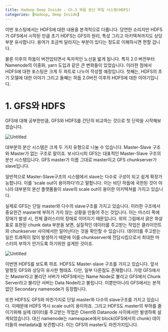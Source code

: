 ```yaml
---
title: Hadoop Deep Inside - Ch.3 하둡 분산 파일 시스템(HDFS)
categories: [Hadoop, Deep Inside]
---
```


이번 포스팅에서는 HDFS에 대한 내용을 본격적으로 다룹니다. 당연한 소리지만 HDFS가 GFS에서 시작된 만큼 초기 HDFS는 GFS의 원리, 특성 그리고 아키텍쳐까지도 상당부분 유사합니다. 용어가 조금씩 달라지는 부분이 있다는 정도로 이해하시면 편할 겁니다.

물론 이후의 하둡이 버전업되면서 독자적인 노선을 밟게 됩니다. 특히 2.0 버전부터 Namenode의 이중화, yarn 도입과 같은 큰 변화들이 있었습니다. 이러한 점에서 HDFS에 대한 포스팅은 크게 두 파트로 나누어 작성할 예정입니다. 첫째는, HDFS의 초기 모델에 대한 이야기 그리고 둘째는 하둡 2.0버전 이후의 HDFS에 대한 이야기입니다.

# 1. GFS와 HDFS

GFS에 대해 공부한만큼, GFS와 HDFS를 간단히 비교하는 것으로 첫 단락을 시작해보겠습니다.

![Untitled](https://s3-us-west-2.amazonaws.com/secure.notion-static.com/a4b5f0df-58bb-4a27-b63f-453c37fa97f5/Untitled.png)

대부분의 분산 시스템은 크게 두 가지 유형으로 나눌 수 있습니다. Master-Slave 구조와 Master가 없는 구조로 말이죠. 보시다시피 GFS는 대표적인 Master-Slave 구조의 분산 시스템입니다. GFS master가 이름 그대로 master이고 GFS chunkserver가 slave입니다.

일반적으로 Master-Slave구조의 시스템에서 slave는 다수로 구성이 되고 쉽게 확장가능합니다. 이를 ‘scale out이 용이하다’라고 말합니다. 이는 비단 하둡에 국한된 것이 아니라 대부분의 분산 플랫폼들이 slave의 scale out이 용이한 아키텍쳐를 가지고 있습니다.

실제로 GFS는 단일 master와 다수의 slave구조를 가지고 있습니다. 이러한 구조에서 중요한건 master에 부하가 가지 않는 상황을 만들어 주는 것입니다. 이는 마스터 쪽에 장애가 발생 시, 전체 클러스터의 장애로 이어지기 때문입니다. 위의 그림에서 굵은 화살표로 표현된 chunk data 부분을 보면, 실질적인 데이터를 주고받는 작업은 클라이언트와 chunkserver 사이에서만 일어난다는 것을 확인할 수 있습니다. 데이터를 주고받는 일은 트래픽이 많이 발생하기 때문에 이를 chunkserver에 전담시킴으로서 최대한 마스터의 부하가 안가도록 하기위한 설계한 것이죠.

![Untitled](https://s3-us-west-2.amazonaws.com/secure.notion-static.com/29cc0d2d-0aeb-4fc8-97d3-1a7c718b63d9/Untitled.png)

이번엔 HDFS를 보도록 하죠. HDFS도 Master-slave 구조를 가지고 있습니다. 앞서 말했듯 GFS와 상당히 유사한 형태죠. 다만, 일부 다른점도 존재합니다. 가령 GFS에서는 Master라고 불리던 서버가 HDFS에서는 Name Node로 불리고 GFS에서 Chunk Server라고 불리던 서버는 Data Node라고 불립니다. 이뿐만아니라 GFS에서는 본적없던 Secondary namenode가 등장합니다.

또한 HDFS도 GFS와 마찬가지로 단일 master와 다수의 slave구조를 가지고 있습니다. 이때문에 HDFS 역시 scale out이 용이하죠. 그리고 HDFS도 master의 부하를 줄이기위해 실제 데이터를 주고받는 작업은 Client와 Datanode 사이에서만 발생하록 설계되었습니다. 대신 namenode는 namespace에서 block(GFS에서의 chunk) 데이터들의 metadata를 보관합니다. 이는 GFS의 master도 마찬가지입니다.
